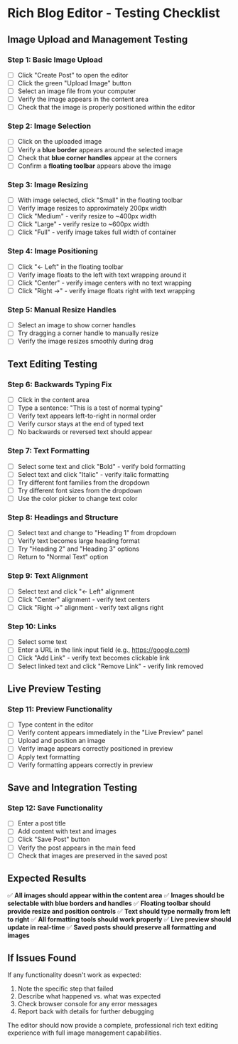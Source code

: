 # Rich Blog Editor - Testing Checklist

## Image Upload and Management Testing

### Step 1: Basic Image Upload
- [ ] Click "Create Post" to open the editor
- [ ] Click the green "Upload Image" button
- [ ] Select an image file from your computer
- [ ] Verify the image appears in the content area
- [ ] Check that the image is properly positioned within the editor

### Step 2: Image Selection
- [ ] Click on the uploaded image
- [ ] Verify a **blue border** appears around the selected image
- [ ] Check that **blue corner handles** appear at the corners
- [ ] Confirm a **floating toolbar** appears above the image

### Step 3: Image Resizing
- [ ] With image selected, click "Small" in the floating toolbar
- [ ] Verify image resizes to approximately 200px width
- [ ] Click "Medium" - verify resize to ~400px width
- [ ] Click "Large" - verify resize to ~600px width
- [ ] Click "Full" - verify image takes full width of container

### Step 4: Image Positioning
- [ ] Click "← Left" in the floating toolbar
- [ ] Verify image floats to the left with text wrapping around it
- [ ] Click "Center" - verify image centers with no text wrapping
- [ ] Click "Right →" - verify image floats right with text wrapping

### Step 5: Manual Resize Handles
- [ ] Select an image to show corner handles
- [ ] Try dragging a corner handle to manually resize
- [ ] Verify the image resizes smoothly during drag

## Text Editing Testing

### Step 6: Backwards Typing Fix
- [ ] Click in the content area
- [ ] Type a sentence: "This is a test of normal typing"
- [ ] Verify text appears left-to-right in normal order
- [ ] Verify cursor stays at the end of typed text
- [ ] No backwards or reversed text should appear

### Step 7: Text Formatting
- [ ] Select some text and click "Bold" - verify bold formatting
- [ ] Select text and click "Italic" - verify italic formatting
- [ ] Try different font families from the dropdown
- [ ] Try different font sizes from the dropdown
- [ ] Use the color picker to change text color

### Step 8: Headings and Structure
- [ ] Select text and change to "Heading 1" from dropdown
- [ ] Verify text becomes large heading format
- [ ] Try "Heading 2" and "Heading 3" options
- [ ] Return to "Normal Text" option

### Step 9: Text Alignment
- [ ] Select text and click "← Left" alignment
- [ ] Click "Center" alignment - verify text centers
- [ ] Click "Right →" alignment - verify text aligns right

### Step 10: Links
- [ ] Select some text
- [ ] Enter a URL in the link input field (e.g., https://google.com)
- [ ] Click "Add Link" - verify text becomes clickable link
- [ ] Select linked text and click "Remove Link" - verify link removed

## Live Preview Testing

### Step 11: Preview Functionality
- [ ] Type content in the editor
- [ ] Verify content appears immediately in the "Live Preview" panel
- [ ] Upload and position an image
- [ ] Verify image appears correctly positioned in preview
- [ ] Apply text formatting
- [ ] Verify formatting appears correctly in preview

## Save and Integration Testing

### Step 12: Save Functionality
- [ ] Enter a post title
- [ ] Add content with text and images
- [ ] Click "Save Post" button
- [ ] Verify the post appears in the main feed
- [ ] Check that images are preserved in the saved post

## Expected Results

✅ **All images should appear within the content area**
✅ **Images should be selectable with blue borders and handles**
✅ **Floating toolbar should provide resize and position controls**
✅ **Text should type normally from left to right**
✅ **All formatting tools should work properly**
✅ **Live preview should update in real-time**
✅ **Saved posts should preserve all formatting and images**

## If Issues Found

If any functionality doesn't work as expected:
1. Note the specific step that failed
2. Describe what happened vs. what was expected
3. Check browser console for any error messages
4. Report back with details for further debugging

The editor should now provide a complete, professional rich text editing experience with full image management capabilities.
